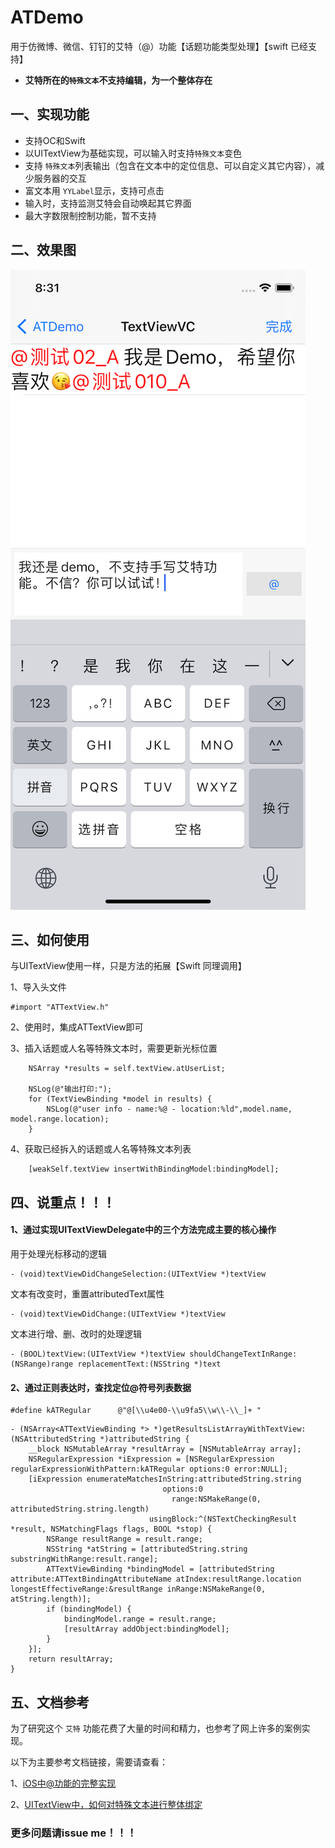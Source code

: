 # ATDemo
用于仿微博、微信、钉钉的艾特（@）功能【话题功能类型处理】【swift 已经支持】

* <strong>艾特所在的`特殊文本`不支持编辑，为一个整体存在</strong>

## 一、实现功能
- 支持OC和Swift
- 以UITextView为基础实现，可以输入时支持`特殊文本`变色
- 支持 `特殊文本`列表输出（包含在文本中的定位信息、可以自定义其它内容），减少服务器的交互
- 富文本用 `YYLabel`显示，支持可点击
- 输入时，支持监测艾特会自动唤起其它界面
- 最大字数限制控制功能，暂不支持

## 二、效果图
![](screenshots/2021-04-30.png)

## 三、如何使用

与UITextView使用一样，只是方法的拓展【Swift 同理调用】

1、导入头文件
```
#import "ATTextView.h"
```

2、使用时，集成ATTextView即可

3、插入话题或人名等特殊文本时，需要更新光标位置
```
    NSArray *results = self.textView.atUserList;

    NSLog(@"输出打印:");
    for (TextViewBinding *model in results) {
        NSLog(@"user info - name:%@ - location:%ld",model.name, model.range.location);
    }
```

4、获取已经拆入的话题或人名等特殊文本列表
```
    [weakSelf.textView insertWithBindingModel:bindingModel];

```

## 四、说重点！！！
#### 1、通过实现UITextViewDelegate中的三个方法完成主要的核心操作

用于处理光标移动的逻辑
```
- (void)textViewDidChangeSelection:(UITextView *)textView
```

文本有改变时，重置attributedText属性
```
- (void)textViewDidChange:(UITextView *)textView
```

文本进行增、删、改时的处理逻辑
```
- (BOOL)textView:(UITextView *)textView shouldChangeTextInRange:(NSRange)range replacementText:(NSString *)text
```
#### 2、通过正则表达时，查找定位@符号列表数据

```
#define kATRegular      @"@[\\u4e00-\\u9fa5\\w\\-\\_]+ "
```
```
- (NSArray<ATTextViewBinding *> *)getResultsListArrayWithTextView:(NSAttributedString *)attributedString {
    __block NSMutableArray *resultArray = [NSMutableArray array];
    NSRegularExpression *iExpression = [NSRegularExpression regularExpressionWithPattern:kATRegular options:0 error:NULL];
    [iExpression enumerateMatchesInString:attributedString.string
                                  options:0
                                    range:NSMakeRange(0, attributedString.string.length)
                               usingBlock:^(NSTextCheckingResult *result, NSMatchingFlags flags, BOOL *stop) {
        NSRange resultRange = result.range;
        NSString *atString = [attributedString.string substringWithRange:result.range];
        ATTextViewBinding *bindingModel = [attributedString attribute:ATTextBindingAttributeName atIndex:resultRange.location longestEffectiveRange:&resultRange inRange:NSMakeRange(0, atString.length)];
        if (bindingModel) {
            bindingModel.range = result.range;
            [resultArray addObject:bindingModel];
        }
    }];
    return resultArray;
}
```

## 五、文档参考
为了研究这个 `艾特` 功能花费了大量的时间和精力，也参考了网上许多的案例实现。

以下为主要参考文档链接，需要请查看：

1、[iOS中@功能的完整实现](https://blog.csdn.net/olsQ93038o99S/article/details/80730096)

2、[UITextView中，如何对特殊文本进行整体绑定](https://www.jianshu.com/p/891275b93d29)

### 更多问题请issue me！！！
